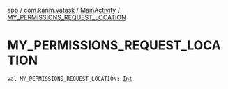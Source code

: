 [app](../../index.md) / [com.karim.vatask](../index.md) / [MainActivity](index.md) / [MY_PERMISSIONS_REQUEST_LOCATION](./-m-y_-p-e-r-m-i-s-s-i-o-n-s_-r-e-q-u-e-s-t_-l-o-c-a-t-i-o-n.md)

# MY_PERMISSIONS_REQUEST_LOCATION

`val MY_PERMISSIONS_REQUEST_LOCATION: `[`Int`](https://kotlinlang.org/api/latest/jvm/stdlib/kotlin/-int/index.html)